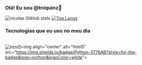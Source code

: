 ### Olá! Eu sou @tniquinz👋


![nicolas GitHub stats](https://github-readme-stats.vercel.app/api?username=tniquinz&show_icons=true&theme=tokyonight)
[![Top Langs](https://github-readme-stats.vercel.app/api/top-langs/?username=tniquinz&langs_count=8)](https://github.com/anuraghazra/github-readme-stats)

### Tecnologias que eu uso no meu dia

<div style="display: inline_block"></br>
<img align="center" alt="html5" src="https://img.shields.io/badge/Android-3DDC84?style=for-the-badge&logo=android&logoColor=white"&gt;

<img align="center" alt="html5" src="https://img.shields.io/badge/Python-3776AB?style=for-the-badge&logo=python&logoColor=white"&gt;

</div>
